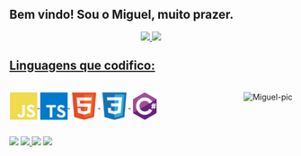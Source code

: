 ## Bem vindo! Sou o Miguel, muito prazer.

<div align="center">
  <a href="https://github.com/MiguelAzevedo50">
  <img height="150em" src="https://github-readme-stats.vercel.app/api?username=MiguelAzevedo50&show_icons=true&theme=tokyonight&include_all_commits=true&count_private=true"/>
  <img height="150em" src="https://github-readme-stats.vercel.app/api/top-langs/?username=MiguelAzevedo50&layout=compact&langs_count=7&theme=tokyonight"/>
</div>

  <h2> Linguagens que codifico: </h2>
  <div style="display: inline_block"><br>
  <img align="center" alt="Miguel-Js" height="50" width="50" src="https://raw.githubusercontent.com/devicons/devicon/master/icons/javascript/javascript-plain.svg">
  <img align="center" alt="Miguel-Ts" height="50" width="50" src="https://raw.githubusercontent.com/devicons/devicon/master/icons/typescript/typescript-plain.svg">
  <img align="center" alt="Miguel-HTML" height="50" width="50" src="https://raw.githubusercontent.com/devicons/devicon/master/icons/html5/html5-original.svg">
  <img align="center" alt="Miguel-CSS" height="50" width="50" src="https://raw.githubusercontent.com/devicons/devicon/master/icons/css3/css3-original.svg">
  <img align="center" alt="Miguel-Csharp" height="50" width="50" src="https://raw.githubusercontent.com/devicons/devicon/master/icons/csharp/csharp-original.svg">
  <img align="right" alt="Miguel-pic" height="130" src="https://cdn.dribbble.com/users/219482/screenshots/14676444/media/28fa0b64b0454de0d0664e364e4f95fc.gif?width=500&height=500">
</div>

  ##
<div> 
  <a href="https://www.instagram.com/migueru.t/" target="_blank"><img src="https://img.shields.io/badge/-Instagram-%23E4405F?style=for-the-badge&logo=instagram&logoColor=white" target="_blank"></a>
 	<a href="https://www.twitch.tv/migueru_" target="_blank"><img src="https://img.shields.io/badge/Twitch-9146FF?style=for-the-badge&logo=twitch&logoColor=white" target="_blank">
  <a href = "mailto:miguel.azevedo.t@hotmail.com"><img src="https://img.shields.io/badge/Gmail-D14836?style=for-the-badge&logo=gmail&logoColor=white"></a>
  <a href="https://www.linkedin.com/in/miguel-azevedo-teodoro-759a61205/" target="_blank"><img src="https://img.shields.io/badge/-LinkedIn-%230077B5?style=for-the-badge&logo=linkedin&logoColor=white" target="_blank"></a> 
</div>
